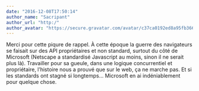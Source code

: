```yaml
---
date: "2016-12-08T17:50:14"
author_name: "Sacripant"
author_url: "http:/"
author_avatar: "https://secure.gravatar.com/avatar/c37ca0192ed8a95fb366ebebb82597dc?s=48&d=mm&r=g"
---
```

Merci pour cette piqure de rappel. À cette époque la guerre des navigateurs se faisait sur des API propriétaires et non standard, surtout du côté de Microsoft (Netscape a standardisé Javascript au moins, sinon il ne serait plus là). Travailler pour sa gueule, dans une logique concurrentiel et propriétaire, l’histoire nous a prouvé que sur le web, ça ne marche pas. Et si les standards ont stagné si longtemps… Microsoft en ai indéniablement pour quelque chose.